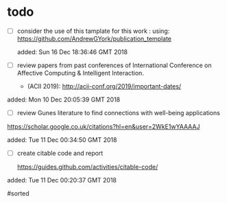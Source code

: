 


# todo

* [ ] consider the use of this tamplate for this work :
	using: https://github.com/AndrewGYork/publication_template

	added: Sun 16 Dec 18:36:46 GMT 2018


* [ ] review papers from past conferences of 
	International Conference on
	Affective Computing & Intelligent Interaction.

	* (ACII 2019):  http://acii-conf.org/2019/important-dates/

added: Mon 10 Dec 20:05:39 GMT 2018

* [ ] review Gunes literature to find connections with 
	well-being applications

https://scholar.google.co.uk/citations?hl=en&user=2WkE1wYAAAAJ


added: Tue 11 Dec 00:34:50 GMT 2018

* [ ] create citable code and report

	https://guides.github.com/activities/citable-code/
	

added: Tue 11 Dec 00:20:37 GMT 2018



#sorted




